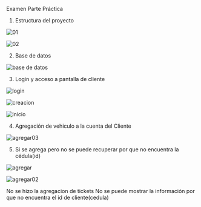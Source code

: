 Examen Parte Práctica

1. Estructura del proyecto

![01](https://user-images.githubusercontent.com/34029227/83552002-b976a480-a4ce-11ea-8112-ad71b5f2c684.PNG)

![02](https://user-images.githubusercontent.com/34029227/83552010-bb406800-a4ce-11ea-8004-a1dcdc21e80b.PNG)

2. Base de datos

![base de datos](https://user-images.githubusercontent.com/34029227/83552932-20488d80-a4d0-11ea-8336-340b5494f1ad.PNG)

3. Login y acceso a pantalla de cliente

![login](https://user-images.githubusercontent.com/34029227/83552020-be3b5880-a4ce-11ea-901f-c0bca176285a.PNG)

![creacion](https://user-images.githubusercontent.com/34029227/83552028-c1364900-a4ce-11ea-9e74-e4c157f780d3.PNG)

![inicio](https://user-images.githubusercontent.com/34029227/83552034-c398a300-a4ce-11ea-9187-8e6096e5a3ce.PNG)

4. Agregación de vehiculo a la cuenta del Cliente

![agregar03](https://user-images.githubusercontent.com/34029227/83552035-c5626680-a4ce-11ea-822a-0b6f5257abda.PNG)

5. Si se agrega pero no se puede recuperar por que no encuentra la cédula(id)

![agregar](https://user-images.githubusercontent.com/34029227/83552048-c85d5700-a4ce-11ea-9207-620a76823f28.PNG)

![agregar02](https://user-images.githubusercontent.com/34029227/83552056-ca271a80-a4ce-11ea-8388-ed0655629433.PNG)

No se hizo la agregacion de tickets
No se puede mostrar la información por que no encuentra el id de cliente(cedula)
